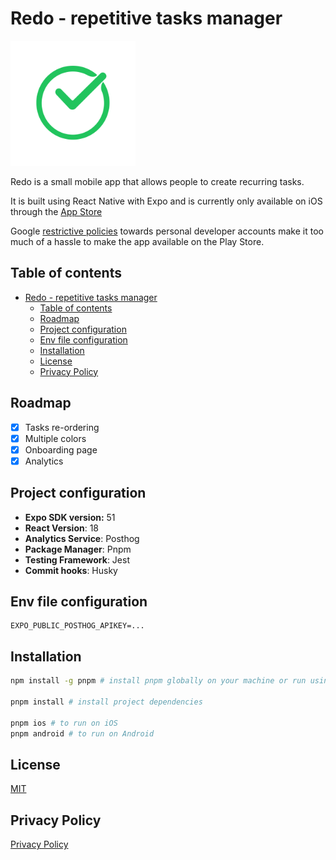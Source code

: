 # Redo - repetitive tasks manager

<img src="/assets/images/adaptive-icon.png" alt="App icon" width="200" height="200"/>

Redo is a small mobile app that allows people to create recurring tasks.

It is built using React Native with Expo and is currently only available on iOS through the [App Store](https://apps.apple.com/us/app/redo-repetitive-tasks/id6504712333)

Google [restrictive policies](https://support.google.com/googleplay/android-developer/answer/14151465?hl=en) towards personal developer accounts make it too much of a hassle to make the app available on the Play Store.

## Table of contents

- [Redo - repetitive tasks manager](#redo---repetitive-tasks-manager)
  - [Table of contents](#table-of-contents)
  - [Roadmap](#roadmap)
  - [Project configuration](#project-configuration)
  - [Env file configuration](#env-file-configuration)
  - [Installation](#installation)
  - [License](#license)
  - [Privacy Policy](#privacy-policy)

## Roadmap

- [x] Tasks re-ordering
- [x] Multiple colors
- [x] Onboarding page
- [x] Analytics

## Project configuration

- **Expo SDK version:** 51
- **React Version**: 18
- **Analytics Service**: Posthog
- **Package Manager**: Pnpm
- **Testing Framework**: Jest
- **Commit hooks**: Husky

## Env file configuration

```env
EXPO_PUBLIC_POSTHOG_APIKEY=...
```

## Installation

```bash
npm install -g pnpm # install pnpm globally on your machine or run using npx pnpm

pnpm install # install project dependencies

pnpm ios # to run on iOS
pnpm android # to run on Android
```

## License

[MIT](./LICENSE)

## Privacy Policy

[Privacy Policy](https://sites.google.com/view/redo-privacy-policy/home-page)
